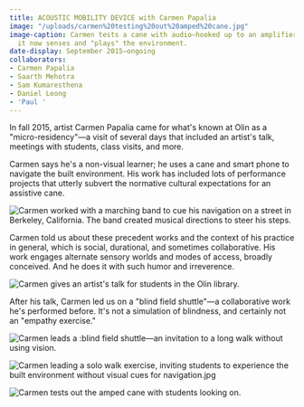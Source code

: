 ```yaml
---
title: ACOUSTIC MOBILITY DEVICE with Carmen Papalia
image: "/uploads/carmen%20testing%20out%20amped%20cane.jpg"
image-caption: Carmen tests a cane with audio—hooked up to an amplifier and microphone,
  it now senses and "plays" the environment.
date-display: September 2015–ongoing
collaborators:
- Carmen Papalia
- Saarth Mehotra
- Sam Kumaresthena
- Daniel Leong
- 'Paul '
---
```


In fall 2015, artist Carmen Papalia came for what's known at Olin as a "micro-residency"—a visit of several days that included an artist's talk, meetings with students, class visits, and more.

Carmen says he's a non-visual learner; he uses a cane and smart phone to navigate the built environment. His work has included lots of performance projects that utterly subvert the normative cultural expectations for an assistive cane.

![Carmen worked with a marching band to cue his navigation on a street in Berkeley, California. The band created musical directions to steer his steps.](/uploads/carmen%2520marching%2520band.jpg)

Carmen told us about these precedent works and the context of his practice in general, which is social, durational, and sometimes collaborative. His work engages alternate sensory worlds and modes of access, broadly conceived. And he does it with such humor and irreverence.

![Carmen gives an artist's talk for students in the Olin library.](/uploads/carmen%2520artists%2520talk.jpg)

After his talk, Carmen led us on a "blind field shuttle"—a collaborative work he's performed before. It's not a simulation of blindness, and certainly not an "empathy exercise." 

![Carmen leads a :blind field shuttle—an invitation to a long walk without using vision.](/uploads/carmen%2520blind%2520field%2520shuttle.jpg)

![Carmen leading a solo walk exercise, inviting students to experience the built environment without visual cues for navigation.jpg](/uploads/Carmen%2520leading%2520solo%2520walk.jpg)



![Carmen tests out the amped cane with students looking on.](/uploads/carmen%2520testing%2520out%2520amped%2520cane.jpg)

